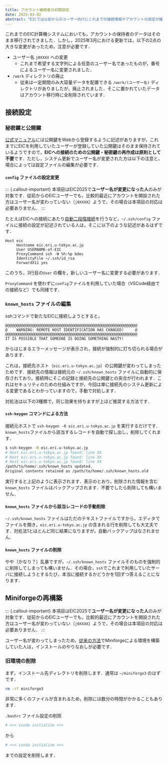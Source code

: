 ```yaml
---
title: アカウント継続者の初期設定
date: 2025-03-02
abstract: "EICでは以前からのユーザー向けにこれまでの接続情報やアカウントの設定が維持されています．一方，今回はシステム更新による大きな変更があったため，従来ユーザーは特別な作業が必要になる場合もあります．"
---
```


これまでのEIC計算機システムにおいても，アカウントの保持者のデータはそのまま移行されてきました．しかし，2025年3月における更新では，以下の2点の大きな変更があったため，注意が必要です．

- ユーザー名 `j0XXXX` への変更
  - これまで希望する文字列による任意のユーザー名であったものが，番号によるユーザー名に変更されました．
- `/work` ディレクトリの廃止
  - 従来は一定期間のみ大容量データを配置できる `/work/(ユーザー名)` ディレクトリがありましたが，廃止されました．そこに置かれていたデータはアカウント移行時に全削除されています．

## 接続設定

### 秘密鍵と公開鍵

[公式マニュアル](https://eic-support.eri.u-tokyo.ac.jp/wiki/?ログイン方法)には公開鍵をWebから登録するように記述がありますが，これまでにEICを利用していたユーザーが登録していた公開鍵はそのまま保持されているようですので，**EICへの接続のための公開鍵・秘密鍵の再作成は原則として不要**です．ただし，システム更新でユーザー名が変更された方は以下の注意と，場合によっては設定ファイルの編集が必要です．

#### `config` ファイルの設定変更

::: {.callout-important}
本項目はEIC2025で**ユーザー名が変更になった人**のみが対象です．従前からのEICユーザーでも，比較的最近にアカウントを開設された方はユーザー名が変わっていない（`j0XXXX`）ようで，その場合は本項目の対応は必要ありません．
:::

たとえばEICへの接続にあたり[自動二段階接続](../Archives/EIC2020/EIC2020-0A-two-step-connection.md)を行うなど，`~/.ssh/config` ファイルに接続の設定が記述されている人は，そこに以下のような記述があるはずです．

```
Host eic
     Hostname eic.eri.u-tokyo.ac.jp
     User USERNAME-of-EIC
     ProxyCommand ssh -W %h:%p bdec
     IdentityFile ~/.ssh/id_rsa
     ForwardX11 yes
```

このうち，3行目の`User` の欄を，新しいユーザー名に変更する必要があります．

`ProxyCommand` を使わずに`config`ファイルを利用していた場合（VSCode経由での接続など）でも同様です．

### `known_hosts` ファイルの編集

sshコマンドで新たなEICに接続しようとすると，

```ssh
@@@@@@@@@@@@@@@@@@@@@@@@@@@@@@@@@@@@@@@@@@@@@@@@@@@@@@@@@@@
@    WARNING: REMOTE HOST IDENTIFICATION HAS CHANGED!     @
@@@@@@@@@@@@@@@@@@@@@@@@@@@@@@@@@@@@@@@@@@@@@@@@@@@@@@@@@@@
IT IS POSSIBLE THAT SOMEONE IS DOING SOMETHING NASTY!
```

からはじまるエラーメッセージが表示され，接続が強制的に打ち切られる場合があります．

これは，接続先ホスト（`eic.eri.u-tokyo.ac.jp`）の公開鍵が変わってしまったためです．接続先の情報は接続元の `~/.ssh/known_hosts` ファイルに自動的に保存されており，接続時にそこの記録と接続先の公開鍵との突合が行われます．これはセキュリティのための仕組みですが，今回は単に接続先のシステム更新による変更であるとわかっていますので，手動で対処します．

対処法は以下の3種類で，同じ効果を持ちますが上ほど推奨する方法です．

#### `ssh-keygen` コマンドによる方法

接続元ホストで `ssh-keygen -R eic.eri.u-tokyo.ac.jp` を実行するだけです．`known_hosts`ファイルから該当するレコードを自動で探し出し，削除してくれます．

```bash
$ ssh-keygen -R eic.eri.u-tokyo.ac.jp
# Host eic.eri.u-tokyo.ac.jp found: line XX
# Host eic.eri.u-tokyo.ac.jp found: line XX
# Host eic.eri.u-tokyo.ac.jp found: line XX
/path/to/home/.ssh/known_hosts updated.
Original contents retained as /path/to/home/.ssh/known_hosts.old
```

実行すると上記のように表示されます．表示のとおり，削除された情報を含む `known_hosts` ファイルはバックアップされます．不要でしたら削除しても構いません．

#### `known_hosts` ファイルから該当レコードの手動削除

`~/.ssh/known_hosts` ファイルはただのテキストファイルですから，エディタでファイルを開き，`eic.eri.u-tokyo.ac.jp` の含まれる行を削除しても大丈夫です．対処法1とほとんど同じ結果になりますが，自動バックアップはなされません．

#### `known_hosts` ファイルの削除

やや（かなり？）乱暴ですが，`~/.ssh/known_hosts` ファイルそのものを強制的に削除してしまっても構いません．その場合，`ssh`でこれまで利用していたサーバに接続しようとするたび，本当に接続するかどうかを1回ずつ答えることになります．

## Miniforgeの再構築

::: {.callout-important}
本項目はEIC2025で**ユーザー名が変更になった人**のみが対象です．従前からのEICユーザーでも，比較的最近にアカウントを開設された方はユーザー名が変わっていない（`j0XXXX`）ようで，その場合は本項目の対応は必要ありません．
:::

ユーザー名が変わってしまったため，[従来の方法](../Archives/EIC2020/EIC2020-03-environment.md)でMiniforgeによる環境を構築していた人は，インストールのやりなおしが必要です．

### 旧環境の削除

まず，インストール先ディレクトリを削除します．通常は `~/miniforge3` のはずです．

```bash
rm -rf miniforge3
```

非常に多くのファイルが含まれるため，削除には数分の時間がかかることもあります．

`.bashrc` ファイル設定の削除

```bash
# >>> conda initialize >>>
```

から

```bash
# <<< conda initialize <<<
```

までの設定を削除します．
